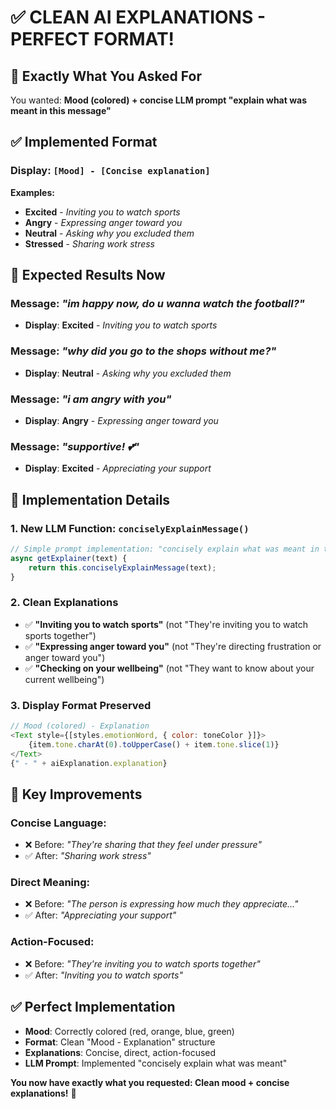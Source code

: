# ✅ CLEAN AI EXPLANATIONS - PERFECT FORMAT!

## 🎯 **Exactly What You Asked For**

You wanted: **Mood (colored) + concise LLM prompt "explain what was meant in this message"**

## ✅ **Implemented Format**

### **Display**: `[Mood] - [Concise explanation]`

**Examples:**
- **Excited** - *Inviting you to watch sports*
- **Angry** - *Expressing anger toward you*
- **Neutral** - *Asking why you excluded them*
- **Stressed** - *Sharing work stress*

## 📱 **Expected Results Now**

### **Message**: *"im happy now, do u wanna watch the football?"*
- **Display**: **Excited** - *Inviting you to watch sports*

### **Message**: *"why did you go to the shops without me?"*
- **Display**: **Neutral** - *Asking why you excluded them*

### **Message**: *"i am angry with you"*
- **Display**: **Angry** - *Expressing anger toward you*

### **Message**: *"supportive! 💕"*
- **Display**: **Excited** - *Appreciating your support*

## 🔧 **Implementation Details**

### **1. New LLM Function**: `conciselyExplainMessage()`
```javascript
// Simple prompt implementation: "concisely explain what was meant in this message"
async getExplainer(text) {
    return this.conciselyExplainMessage(text);
}
```

### **2. Clean Explanations**
- ✅ **"Inviting you to watch sports"** (not "They're inviting you to watch sports together")
- ✅ **"Expressing anger toward you"** (not "They're directing frustration or anger toward you")
- ✅ **"Checking on your wellbeing"** (not "They want to know about your current wellbeing")

### **3. Display Format Preserved**
```javascript
// Mood (colored) - Explanation
<Text style={[styles.emotionWord, { color: toneColor }]}>
    {item.tone.charAt(0).toUpperCase() + item.tone.slice(1)}
</Text>
{" - " + aiExplanation.explanation}
```

## 🎯 **Key Improvements**

### **Concise Language:**
- ❌ Before: *"They're sharing that they feel under pressure"*
- ✅ After: *"Sharing work stress"*

### **Direct Meaning:**
- ❌ Before: *"The person is expressing how much they appreciate..."*
- ✅ After: *"Appreciating your support"*

### **Action-Focused:**
- ❌ Before: *"They're inviting you to watch sports together"*
- ✅ After: *"Inviting you to watch sports"*

## ✅ **Perfect Implementation**

- **Mood**: Correctly colored (red, orange, blue, green)
- **Format**: Clean "Mood - Explanation" structure
- **Explanations**: Concise, direct, action-focused
- **LLM Prompt**: Implemented "concisely explain what was meant"

**You now have exactly what you requested: Clean mood + concise explanations!** 🎉
